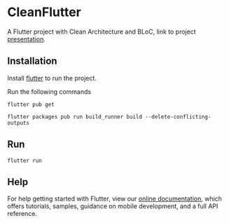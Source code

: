 # CleanFlutter

A Flutter project with Clean Architecture and BLoC, link to project [presentation](https://prezi.com/view/XNsm2gaEECR1xur67XOV/).

## Installation

Install [flutter](https://flutter.dev/docs/get-started/install) to run the project.

Run the following commands

```flutter
flutter pub get

flutter packages pub run build_runner build --delete-conflicting-outputs
```

## Run

```flutter
flutter run
```

## Help
For help getting started with Flutter, view our
[online documentation](https://flutter.dev/docs), which offers tutorials,
samples, guidance on mobile development, and a full API reference.
